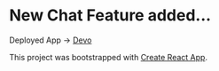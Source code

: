 # New Chat Feature added...

Deployed App -> [Devo](https://devo-dc5dc.firebaseapp.com/)

This project was bootstrapped with [Create React App](https://github.com/facebook/create-react-app).
